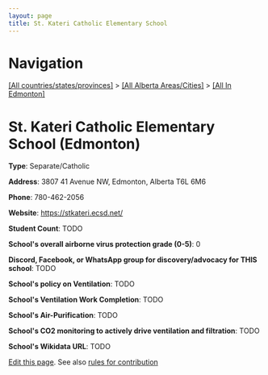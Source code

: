 ```yaml
---
layout: page
title: St. Kateri Catholic Elementary School
---
```

# Navigation

[[All countries/states/provinces]](../../..) > [[All Alberta Areas/Cities]](../..) > [[All In Edmonton]](..)

# St. Kateri Catholic Elementary School (Edmonton)

**Type**: Separate/Catholic

**Address**: 3807 41 Avenue NW, Edmonton, Alberta T6L 6M6

**Phone**: 780-462-2056

**Website**: <https://stkateri.ecsd.net/>

**Student Count**: TODO

**School's overall airborne virus protection grade (0-5)**: 0

**Discord, Facebook, or WhatsApp group for discovery/advocacy for THIS school**: TODO

**School's policy on Ventilation**: TODO

**School's Ventilation Work Completion**: TODO

**School's Air-Purification**: TODO

**School's CO2 monitoring to actively drive ventilation and filtration**: TODO

**School's Wikidata URL**: TODO


[Edit this page](https://github.com/ventilate-schools/AB/edit/main/./Edmonton/St._Kateri_Catholic_Elementary_School.md). See also [rules for contribution](../../../contribution-rules/)